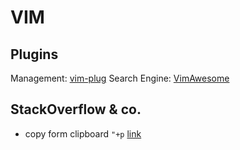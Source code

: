 VIM
===

Plugins
-------

Management: [vim-plug](https://github.com/junegunn/vim-plug)
Search Engine: [VimAwesome](http://vimawesome.com/)


StackOverflow & co.
-------------------

- copy form clipboard `"+p` [link](https://vi.stackexchange.com/questions/84/how-can-i-copy-text-to-the-system-clipboard-from-vim)


